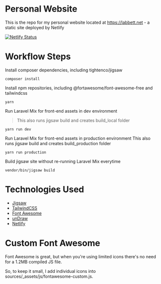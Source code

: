 # Personal Website

This is the repo for my personal website located at https://labbett.net - a static site deployed by Netlify

[![Netlify Status](https://api.netlify.com/api/v1/badges/3e4a9310-5e4d-4e5b-ab4d-28142cb2bb63/deploy-status)](https://app.netlify.com/sites/musing-franklin-d7ba2e/deploys)

# Workflow Steps

Install composer dependencies, including tightenco/jigsaw

    composer install

Install npm repositories, including @fortawesome/font-awesome-free and tailwindcss

    yarn

Run Laravel Mix for front-end assets in dev environment
> This also runs jigsaw build and creates build_local folder

    yarn run dev

Run Laravel Mix for front-end assets in production environment
This also runs jigsaw build and creates build_production folder

    yarn run production

Build jigsaw site without re-running Laravel Mix everytime

    vendor/bin/jigsaw build

# Technologies Used

* [Jigsaw](https://jigsaw.tighten.co)
* [TailwindCSS](https://tailwindcss.com)
* [Font Awesome](https://fontawesome.com)
* [unDraw](https://undraw.co)
* [Netlify](https://www.netlify.com)

# Custom Font Awesome

Font Awesome is great, but when you're using limited icons there's no need for a 1.2MB compiled JS file. 

So, to keep it small, I add individual icons into sources/_assets/js/fontawesome-custom.js.

